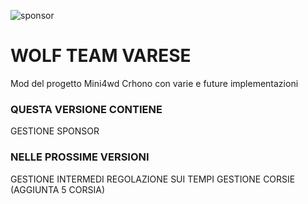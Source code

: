
![sponsor](https://github.com/Swisusto/Mini4WD_CRHONO_MODDED/assets/62308320/df383ecf-e306-4a25-810b-e4a9ab8e0bda)

<h1>WOLF TEAM VARESE</h1>
Mod del progetto Mini4wd Crhono con varie e future implementazioni

<h3>QUESTA VERSIONE CONTIENE</h3>
GESTIONE SPONSOR 


<h3>NELLE PROSSIME VERSIONI</h3>
GESTIONE INTERMEDI
REGOLAZIONE SUI TEMPI
GESTIONE CORSIE (AGGIUNTA 5 CORSIA)
